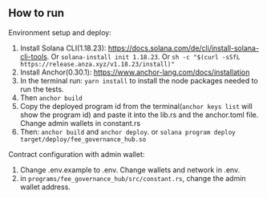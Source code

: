 ## How to run 

Environment setup and deploy:

1. Install Solana CLI(1.18.23): https://docs.solana.com/de/cli/install-solana-cli-tools. Or `solana-install init 1.18.23`. Or `sh -c "$(curl -sSfL https://release.anza.xyz/v1.18.23/install)"`
2. Install Anchor(0.30.1): https://www.anchor-lang.com/docs/installation
3. In the terminal run: `yarn install` to install the node packages needed to run the tests.
4. Then `anchor build`
5. Copy the deployed program id from the terminal(`anchor keys list` will show the program id) and paste it into the lib.rs and the anchor.toml file. Change admin wallets in constant.rs
6. Then: `anchor build` and `anchor deploy`. or `solana program deploy target/deploy/fee_governance_hub.so`


Contract configuration with admin wallet:

1. Change .env.example to .env. Change wallets and network in .env.
2. in `programs/fee_governance_hub/src/constant.rs`, change the admin wallet address.
